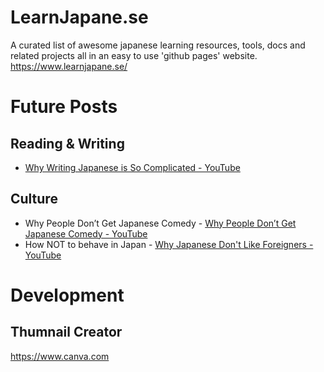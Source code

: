 # LearnJapane.se
A curated list of awesome japanese learning resources, tools, docs and related projects all in an easy to use 'github pages' website.
https://www.learnjapane.se/

# Future Posts

## Reading & Writing
* [Why Writing Japanese is So Complicated - YouTube](https://www.youtube.com/watch?v=Cj-WoZWiiDY)

## Culture
* Why People Don’t Get Japanese Comedy - [Why People Don’t Get Japanese Comedy - YouTube](https://www.youtube.com/watch?v=jo1yETJ3hy0)
* How NOT to behave in Japan - [Why Japanese Don't Like Foreigners - YouTube](https://www.youtube.com/watch?v=hG28fQE_2A8)

# Development
## Thumnail Creator
https://www.canva.com
